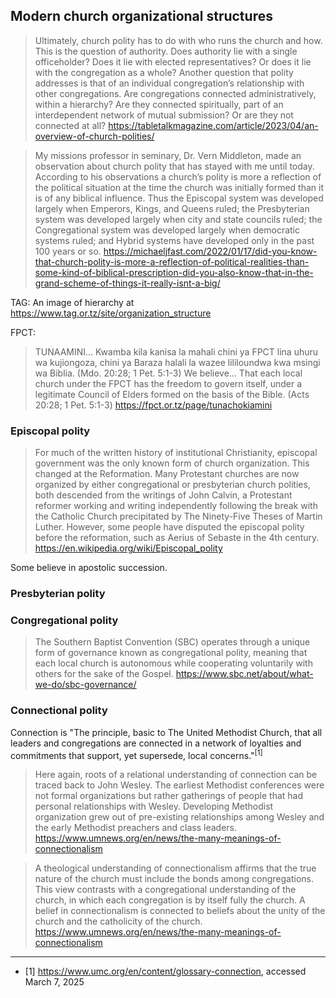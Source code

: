 ## Modern church organizational structures

> Ultimately, church polity has to do with who runs the church and how. This is the question of authority. Does authority lie with a single officeholder? Does it lie with elected representatives? Or does it lie with the congregation as a whole?
> Another question that polity addresses is that of an individual congregation’s relationship with other congregations. Are congregations connected administratively, within a hierarchy? Are they connected spiritually, part of an interdependent network of mutual submission? Or are they not connected at all?
> https://tabletalkmagazine.com/article/2023/04/an-overview-of-church-polities/

<!-- It would be good to list Tanzanian churches that follow each of these structures-->
<!--bullet points for each to show main characteristics. Compare to other types of polity so that the differences are understood.-->
<!--There is some inconsistency and overlap in these. Some church might be mostly presbyterian, but have bishops (not with apostolic succession) that step in (and maybe overstep) and push certain issues or agendas or try to "fix" problems-->
<!--Should use Scriptures that each use to justify their position-->
<!--absolute power corrupts absolutely-->
<!-- plurality of elders.-->
<!-- probably need some discussion about the "keys" of heaven as used in Matthew 18:15–20 and Matt. 16:17-19-->

<!--I don't see any one of these as necessarily more Scriptural that the others. Some things essential to all church structures:
1. Leaders are for our good and are to be respected.
2. While there are leaders in the church, they do not hold all the power. The whole church is the priesthood of God.
3. Leadership needs to be held accountable somehow. Either by answering to the congregation or plurality of elders.-->

> My missions professor in seminary, Dr. Vern Middleton, made an observation about church polity that has stayed with me until today. According to his observations a church’s polity is more a reflection of the political situation at the time the church was initially formed than it is of any biblical influence. Thus the Episcopal system was developed largely when Emperors, Kings, and Queens ruled; the Presbyterian system was developed largely when city and state councils ruled; the Congregational system was developed largely when democratic systems ruled; and Hybrid systems have developed only in the past 100 years or so.
> https://michaeljfast.com/2022/01/17/did-you-know-that-church-polity-is-more-a-reflection-of-political-realities-than-some-kind-of-biblical-prescription-did-you-also-know-that-in-the-grand-scheme-of-things-it-really-isnt-a-big/

TAG:
An image of hierarchy at https://www.tag.or.tz/site/organization_structure

FPCT:

> TUNAAMINI... Kwamba kila kanisa la mahali chini ya FPCT lina uhuru wa kujiongoza, chini ya Baraza halali la wazee lililoundwa kwa msingi wa Biblia. (Mdo. 20:28; 1 Pet. 5:1-3)
> We believe... That each local church under the FPCT has the freedom to govern itself, under a legitimate Council of Elders formed on the basis of the Bible. (Acts 20:28; 1 Pet. 5:1-3)
> https://fpct.or.tz/page/tunachokiamini

### Episcopal polity

> For much of the written history of institutional Christianity, episcopal government was the only known form of church organization. This changed at the Reformation. Many Protestant churches are now organized by either congregational or presbyterian church polities, both descended from the writings of John Calvin, a Protestant reformer working and writing independently following the break with the Catholic Church precipitated by The Ninety-Five Theses of Martin Luther. However, some people have disputed the episcopal polity before the reformation, such as Aerius of Sebaste in the 4th century.
> https://en.wikipedia.org/wiki/Episcopal_polity

<!--The orthodox church has multiple leaders in the top position, instead of just one leader, like the pope in the Roman Catholic church. Both are Episcopal. -->

Some believe in apostolic succession.

### Presbyterian polity

### Congregational polity

> The Southern Baptist Convention (SBC) operates through a unique form of governance known as congregational polity, meaning that each local church is autonomous while cooperating voluntarily with others for the sake of the Gospel.
> https://www.sbc.net/about/what-we-do/sbc-governance/

### Connectional polity

Connection is "The principle, basic to The United Methodist Church, that all leaders and congregations are connected in a network of loyalties and commitments that support, yet supersede, local concerns."<sup>[1]</sup>

> Here again, roots of a relational understanding of connection can be traced back to John Wesley. The earliest Methodist conferences were not formal organizations but rather gatherings of people that had personal relationships with Wesley. Developing Methodist organization grew out of pre-existing relationships among Wesley and the early Methodist preachers and class leaders.
> https://www.umnews.org/en/news/the-many-meanings-of-connectionalism

> A theological understanding of connectionalism affirms that the true nature of the church must include the bonds among congregations. This view contrasts with a congregational understanding of the church, in which each congregation is by itself fully the church. A belief in connectionalism is connected to beliefs about the unity of the church and the catholicity of the church.
> https://www.umnews.org/en/news/the-many-meanings-of-connectionalism

---

- [1] https://www.umc.org/en/content/glossary-connection, accessed March 7, 2025
